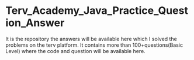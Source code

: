 # Terv_Academy_Java_Practice_Question_Answer
It is the repository the answers will be available here which I solved the problems on the terv platform. It contains more than 100+questions(Basic Level) where the code and question will be available here.
